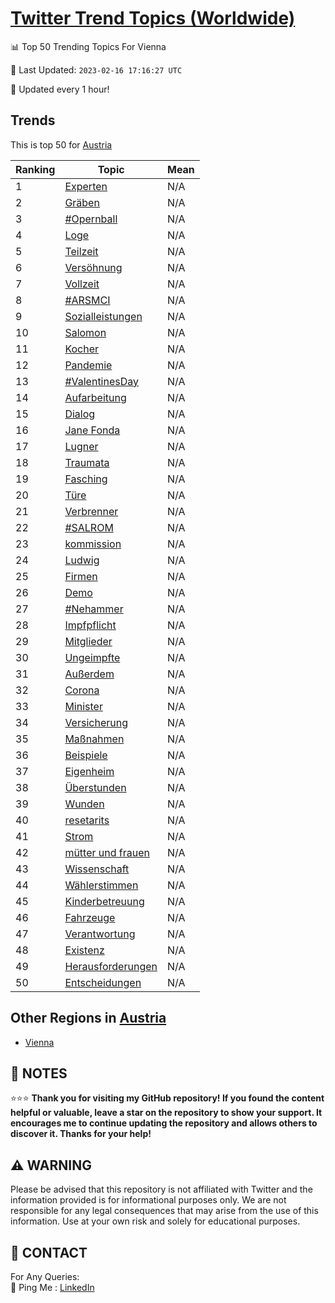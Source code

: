 [Twitter Trend Topics (Worldwide)](https://github.com/ErcinDedeoglu/Twitter-Trend-Topics)
==========


📊 Top 50 Trending Topics For Vienna

📆 Last Updated: `2023-02-16 17:16:27 UTC`

🔧 Updated every 1 hour!


## Trends

This is top 50 for [Austria](</Austria>)

| Ranking | Topic | Mean |
| ------- | ------------ | ------------ |
| 1 | [Experten](http://twitter.com/search?q=Experten) | N/A |
| 2 | [Gräben](http://twitter.com/search?q=Gr%c3%a4ben) | N/A |
| 3 | [#Opernball](http://twitter.com/search?q=%23Opernball) | N/A |
| 4 | [Loge](http://twitter.com/search?q=Loge) | N/A |
| 5 | [Teilzeit](http://twitter.com/search?q=Teilzeit) | N/A |
| 6 | [Versöhnung](http://twitter.com/search?q=Vers%c3%b6hnung) | N/A |
| 7 | [Vollzeit](http://twitter.com/search?q=Vollzeit) | N/A |
| 8 | [#ARSMCI](http://twitter.com/search?q=%23ARSMCI) | N/A |
| 9 | [Sozialleistungen](http://twitter.com/search?q=Sozialleistungen) | N/A |
| 10 | [Salomon](http://twitter.com/search?q=Salomon) | N/A |
| 11 | [Kocher](http://twitter.com/search?q=Kocher) | N/A |
| 12 | [Pandemie](http://twitter.com/search?q=Pandemie) | N/A |
| 13 | [#ValentinesDay](http://twitter.com/search?q=%23ValentinesDay) | N/A |
| 14 | [Aufarbeitung](http://twitter.com/search?q=Aufarbeitung) | N/A |
| 15 | [Dialog](http://twitter.com/search?q=Dialog) | N/A |
| 16 | [Jane Fonda](http://twitter.com/search?q=Jane+Fonda) | N/A |
| 17 | [Lugner](http://twitter.com/search?q=Lugner) | N/A |
| 18 | [Traumata](http://twitter.com/search?q=Traumata) | N/A |
| 19 | [Fasching](http://twitter.com/search?q=Fasching) | N/A |
| 20 | [Türe](http://twitter.com/search?q=T%c3%bcre) | N/A |
| 21 | [Verbrenner](http://twitter.com/search?q=Verbrenner) | N/A |
| 22 | [#SALROM](http://twitter.com/search?q=%23SALROM) | N/A |
| 23 | [kommission](http://twitter.com/search?q=kommission) | N/A |
| 24 | [Ludwig](http://twitter.com/search?q=Ludwig) | N/A |
| 25 | [Firmen](http://twitter.com/search?q=Firmen) | N/A |
| 26 | [Demo](http://twitter.com/search?q=Demo) | N/A |
| 27 | [#Nehammer](http://twitter.com/search?q=%23Nehammer) | N/A |
| 28 | [Impfpflicht](http://twitter.com/search?q=Impfpflicht) | N/A |
| 29 | [Mitglieder](http://twitter.com/search?q=Mitglieder) | N/A |
| 30 | [Ungeimpfte](http://twitter.com/search?q=Ungeimpfte) | N/A |
| 31 | [Außerdem](http://twitter.com/search?q=Au%c3%9ferdem) | N/A |
| 32 | [Corona](http://twitter.com/search?q=Corona) | N/A |
| 33 | [Minister](http://twitter.com/search?q=Minister) | N/A |
| 34 | [Versicherung](http://twitter.com/search?q=Versicherung) | N/A |
| 35 | [Maßnahmen](http://twitter.com/search?q=Ma%c3%9fnahmen) | N/A |
| 36 | [Beispiele](http://twitter.com/search?q=Beispiele) | N/A |
| 37 | [Eigenheim](http://twitter.com/search?q=Eigenheim) | N/A |
| 38 | [Überstunden](http://twitter.com/search?q=%c3%9cberstunden) | N/A |
| 39 | [Wunden](http://twitter.com/search?q=Wunden) | N/A |
| 40 | [resetarits](http://twitter.com/search?q=resetarits) | N/A |
| 41 | [Strom](http://twitter.com/search?q=Strom) | N/A |
| 42 | [mütter und frauen](http://twitter.com/search?q=m%c3%bctter+und+frauen) | N/A |
| 43 | [Wissenschaft](http://twitter.com/search?q=Wissenschaft) | N/A |
| 44 | [Wählerstimmen](http://twitter.com/search?q=W%c3%a4hlerstimmen) | N/A |
| 45 | [Kinderbetreuung](http://twitter.com/search?q=Kinderbetreuung) | N/A |
| 46 | [Fahrzeuge](http://twitter.com/search?q=Fahrzeuge) | N/A |
| 47 | [Verantwortung](http://twitter.com/search?q=Verantwortung) | N/A |
| 48 | [Existenz](http://twitter.com/search?q=Existenz) | N/A |
| 49 | [Herausforderungen](http://twitter.com/search?q=Herausforderungen) | N/A |
| 50 | [Entscheidungen](http://twitter.com/search?q=Entscheidungen) | N/A |



## Other Regions in [Austria](</Austria>)

* [Vienna](</Austria/Vienna.md>)



## 📝 NOTES

⭐⭐⭐ **Thank you for visiting my GitHub repository! If you found the content helpful or valuable, leave a star on the repository to show your support. It encourages me to continue updating the repository and allows others to discover it. Thanks for your help!**


## ⚠️ WARNING

Please be advised that this repository is not affiliated with Twitter and the information provided is for informational purposes only. We are not responsible for any legal consequences that may arise from the use of this information. Use at your own risk and solely for educational purposes.


## 📨 CONTACT

 For Any Queries:  
            🏓 Ping Me : [LinkedIn](https://www.linkedin.com/in/ercindedeoglu/)
